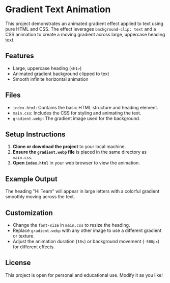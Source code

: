 # Gradient Text Animation

This project demonstrates an animated gradient effect applied to text using pure HTML and CSS. The effect leverages `background-clip: text` and a CSS animation to create a moving gradient across large, uppercase heading text.

## Features

- Large, uppercase heading (`<h1>`)
- Animated gradient background clipped to text
- Smooth infinite horizontal animation

## Files

- `index.html`: Contains the basic HTML structure and heading element.
- `main.css`: Includes the CSS for styling and animating the text.
- `gradient.webp`: The gradient image used for the background.

## Setup Instructions

1. **Clone or download the project** to your local machine.
2. **Ensure the `gradient.webp` file** is placed in the same directory as `main.css`.
3. **Open `index.html`** in your web browser to view the animation.

## Example Output

The heading "Hi Team" will appear in large letters with a colorful gradient smoothly moving across the text.

## Customization

- Change the `font-size` in `main.css` to resize the heading.
- Replace `gradient.webp` with any other image to use a different gradient or texture.
- Adjust the animation duration (`10s`) or background movement (`-500px`) for different effects.

## License

This project is open for personal and educational use. Modify it as you like!
